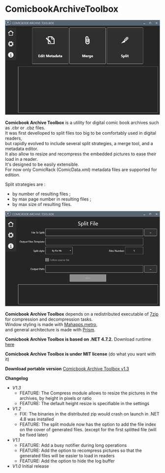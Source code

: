 # ComicbookArchiveToolbox

![Main interface](/ComicbookArchiveToolbox/MainPage.PNG)  

**Comicbook Archive Toolbox** is a utility for digital comic book archives such as .cbr or .cbz files.  
It was first develloped to split files too big to be comfortably used in digital readers,  
but rapidly evolved to include several split strategies, a merge tool, and a metadata editor.  
It also allow to resize and recompress the embedded pictures to ease their load in a reader.  
It's designed to be easily extensible.  
For now only ComicRack (ComicData.xml) metadata files are supported for edition.  

Split strategies are :  
- by number of resulting files ;  
- by max page number in resulting files ;  
- by max size of resulting files.  

![Split interface](/ComicbookArchiveToolbox/Split.PNG)  

**Comicbook Archive Toolbox** depends on a redistributed executable of [7zip](https://www.7-zip.org) for compression and decompression tasks.  
Window styling is made with [Mahapps.metro](https://mahapps.com),  
and general architecture is made with [Prism](https://github.com/PrismLibrary/Prism).  

**Comicbook Archive Toolbox is based on .NET 4.7.2.** Download runtime [here](https://dotnet.microsoft.com/download/dotnet-framework/net472)  


**Comicbook Archive Toolbox is under MIT license** (do what you want with it)  

**Download portable version** [Comicbook Archive Toolbox v1.3](https://github.com/degoedel/ComicbookArchiveToolbox/releases/download/v1.2/ComicbookArchiveToolbox.v1.3.0.zip)  

**Changelog**  
* *V1.3*
  * FEATURE: The Compress module allows to resize the pictures in the archives, by height in pixels or ratio
  * FEATURE: The default height resize is specifiable in the settings
* *V1.2*  
  * FIX: The binaries in the distributed zip would crash on launch in .NET 4.8 was installed  
  * FEATURE: The split module now has the option to add the file index on the cover of generated files. (except for the first splitted file (will be fixed later)  
* *V1.1*  
  * FEATURE: Add a busy notifier during long operations  
  * FEATURE: Add the option to recompress pictures so that the generated files will be easier to load in readers  
  * FEATURE: Add the option to hide the log buffer  
* *V1.0* Initial release  
